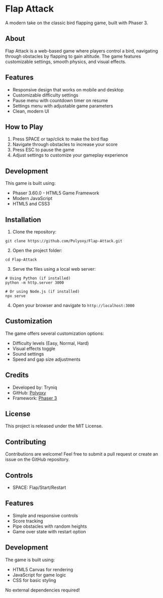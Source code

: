 # Flap Attack

A modern take on the classic bird flapping game, built with Phaser 3.

## About

Flap Attack is a web-based game where players control a bird, navigating through obstacles by flapping to gain altitude. The game features customizable settings, smooth physics, and visual effects.

## Features

- Responsive design that works on mobile and desktop
- Customizable difficulty settings
- Pause menu with countdown timer on resume
- Settings menu with adjustable game parameters
- Clean, modern UI

## How to Play

1. Press SPACE or tap/click to make the bird flap
2. Navigate through obstacles to increase your score
3. Press ESC to pause the game
4. Adjust settings to customize your gameplay experience

## Development

This game is built using:
- Phaser 3.60.0 - HTML5 Game Framework
- Modern JavaScript
- HTML5 and CSS3

## Installation

1. Clone the repository:
```
git clone https://github.com/Polyoxy/Flap-Attack.git
```

2. Open the project folder:
```
cd Flap-Attack
```

3. Serve the files using a local web server:
```
# Using Python (if installed)
python -m http.server 3000

# Or using Node.js (if installed)
npx serve
```

4. Open your browser and navigate to `http://localhost:3000`

## Customization

The game offers several customization options:
- Difficulty levels (Easy, Normal, Hard)
- Visual effects toggle
- Sound settings
- Speed and gap size adjustments

## Credits

- Developed by: Tryniq
- GitHub: [Polyoxy](https://github.com/Polyoxy)
- Framework: [Phaser 3](https://phaser.io)

## License

This project is released under the MIT License.

## Contributing

Contributions are welcome! Feel free to submit a pull request or create an issue on the GitHub repository.

## Controls
- SPACE: Flap/Start/Restart

## Features
- Simple and responsive controls
- Score tracking
- Pipe obstacles with random heights
- Game over state with restart option

## Development
The game is built using:
- HTML5 Canvas for rendering
- JavaScript for game logic
- CSS for basic styling

No external dependencies required!
